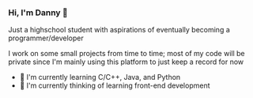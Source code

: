 ### Hi, I'm Danny 👋
Just a highschool student with aspirations of eventually becoming a programmer/developer

I work on some small projects from time to time; most of my code will be private since I'm mainly using this platform to just keep a record for now

- 🌱 I'm currently learning C/C++, Java, and Python
- 🤔 I'm currently thinking of learning front-end development


<!--
**Danh295/Danh295** is a ✨ _special_ ✨ repository because its `README.md` (this file) appears on your GitHub profile.

Here are some ideas to get you started:

- 🔭 I’m currently working on ...
- 🌱 I’m currently learning ...
- 👯 I’m looking to collaborate on ...
- 🤔 I’m looking for help with ...
- 💬 Ask me about ...
- 📫 How to reach me: ...
- 😄 Pronouns: ...
- ⚡ Fun fact: ...
-->
